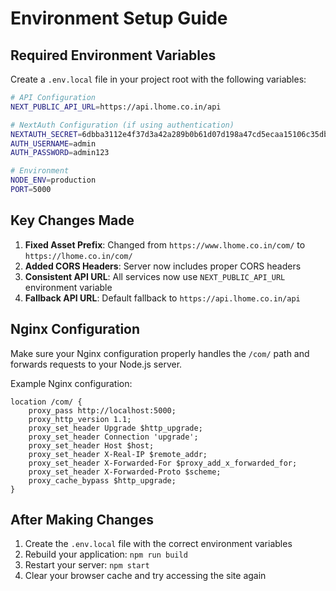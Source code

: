 # Environment Setup Guide

## Required Environment Variables

Create a `.env.local` file in your project root with the following variables:

```bash
# API Configuration
NEXT_PUBLIC_API_URL=https://api.lhome.co.in/api

# NextAuth Configuration (if using authentication)
NEXTAUTH_SECRET=6dbba3112e4f37d3a42a289b0b61d07d198a47cd5ecaa15106c35dbebfe908ff
AUTH_USERNAME=admin
AUTH_PASSWORD=admin123

# Environment
NODE_ENV=production
PORT=5000
```

## Key Changes Made

1. **Fixed Asset Prefix**: Changed from `https://www.lhome.co.in/com/` to `https://lhome.co.in/com/`
2. **Added CORS Headers**: Server now includes proper CORS headers
3. **Consistent API URL**: All services now use `NEXT_PUBLIC_API_URL` environment variable
4. **Fallback API URL**: Default fallback to `https://api.lhome.co.in/api`

## Nginx Configuration

Make sure your Nginx configuration properly handles the `/com/` path and forwards requests to your Node.js server.

Example Nginx configuration:
```nginx
location /com/ {
    proxy_pass http://localhost:5000;
    proxy_http_version 1.1;
    proxy_set_header Upgrade $http_upgrade;
    proxy_set_header Connection 'upgrade';
    proxy_set_header Host $host;
    proxy_set_header X-Real-IP $remote_addr;
    proxy_set_header X-Forwarded-For $proxy_add_x_forwarded_for;
    proxy_set_header X-Forwarded-Proto $scheme;
    proxy_cache_bypass $http_upgrade;
}
```

## After Making Changes

1. Create the `.env.local` file with the correct environment variables
2. Rebuild your application: `npm run build`
3. Restart your server: `npm start`
4. Clear your browser cache and try accessing the site again 